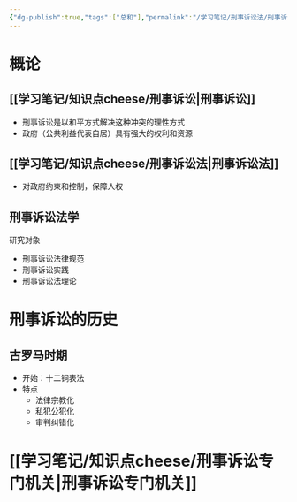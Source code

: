 ```yaml
---
{"dg-publish":true,"tags":["总和"],"permalink":"/学习笔记/刑事诉讼法/刑事诉讼法学/","dgPassFrontmatter":true,"created":"2024-09-09T13:37:26.795+08:00","updated":"2024-09-15T18:43:43.511+08:00"}
---
```


# 概论
## [[学习笔记/知识点cheese/刑事诉讼\|刑事诉讼]]
- 刑事诉讼是以和平方式解决这种冲突的理性方式
- 政府（公共利益代表自居）具有强大的权利和资源
## [[学习笔记/知识点cheese/刑事诉讼法\|刑事诉讼法]]
- 对政府约束和控制，保障人权
## 刑事诉讼法学 
研究对象
- 刑事诉讼法律规范
- 刑事诉讼实践
- 刑事诉讼法理论
# 刑事诉讼的历史
## 古罗马时期
- 开始：十二铜表法
- 特点
	- 法律宗教化
	- 私犯公犯化
	- 审判纠错化
# [[学习笔记/知识点cheese/刑事诉讼专门机关\|刑事诉讼专门机关]]





